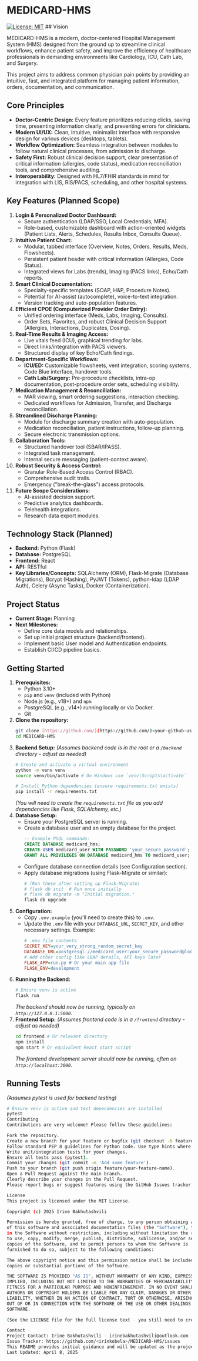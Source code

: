 # MEDICARD-HMS

[![License: MIT](https://img.shields.io/badge/License-MIT-yellow.svg)](https://opensource.org/licenses/MIT) ## Vision

MEDICARD-HMS is a modern, doctor-centered Hospital Management System (HMS) designed from the ground up to streamline clinical workflows, enhance patient safety, and improve the efficiency of healthcare professionals in demanding environments like Cardiology, ICU, Cath Lab, and Surgery.

This project aims to address common physician pain points by providing an intuitive, fast, and integrated platform for managing patient information, orders, documentation, and communication.

## Core Principles

* **Doctor-Centric Design:** Every feature prioritizes reducing clicks, saving time, presenting information clearly, and preventing errors for clinicians.
* **Modern UI/UX:** Clean, intuitive, minimalist interface with responsive design for various devices (desktops, tablets).
* **Workflow Optimization:** Seamless integration between modules to follow natural clinical processes, from admission to discharge.
* **Safety First:** Robust clinical decision support, clear presentation of critical information (allergies, code status), medication reconciliation tools, and comprehensive auditing.
* **Interoperability:** Designed with HL7/FHIR standards in mind for integration with LIS, RIS/PACS, scheduling, and other hospital systems.

## Key Features (Planned Scope)

1.  **Login & Personalized Doctor Dashboard:**
    * Secure authentication (LDAP/SSO, Local Credentials, MFA).
    * Role-based, customizable dashboard with action-oriented widgets (Patient Lists, Alerts, Schedules, Results Inbox, Consults Queue).
2.  **Intuitive Patient Chart:**
    * Modular, tabbed interface (Overview, Notes, Orders, Results, Meds, Flowsheets).
    * Persistent patient header with critical information (Allergies, Code Status).
    * Integrated views for Labs (trends), Imaging (PACS links), Echo/Cath reports.
3.  **Smart Clinical Documentation:**
    * Specialty-specific templates (SOAP, H&P, Procedure Notes).
    * Potential for AI-assist (autocomplete), voice-to-text integration.
    * Version tracking and auto-population features.
4.  **Efficient CPOE (Computerized Provider Order Entry):**
    * Unified ordering interface (Meds, Labs, Imaging, Consults).
    * Order Sets, Favorites, and robust Clinical Decision Support (Allergies, Interactions, Duplicates, Dosing).
5.  **Real-Time Results & Imaging Access:**
    * Live vitals feed (ICU), graphical trending for labs.
    * Direct links/integration with PACS viewers.
    * Structured display of key Echo/Cath findings.
6.  **Department-Specific Workflows:**
    * **ICU/ED:** Customizable flowsheets, vent integration, scoring systems, Code Blue interface, handover tools.
    * **Cath Lab/Surgery:** Pre-procedure checklists, intra-op documentation, post-procedure order sets, scheduling visibility.
7.  **Medication Management & Reconciliation:**
    * MAR viewing, smart ordering suggestions, interaction checking.
    * Dedicated workflows for Admission, Transfer, and Discharge reconciliation.
8.  **Streamlined Discharge Planning:**
    * Module for discharge summary creation with auto-population.
    * Medication reconciliation, patient instructions, follow-up planning.
    * Secure electronic transmission options.
9.  **Collaboration Tools:**
    * Structured handover tool (SBAR/IPASS).
    * Integrated task management.
    * Internal secure messaging (patient-context aware).
10. **Robust Security & Access Control:**
    * Granular Role-Based Access Control (RBAC).
    * Comprehensive audit trails.
    * Emergency ("break-the-glass") access protocols.
11. **Future Scope Considerations:**
    * AI-assisted decision support.
    * Predictive analytics dashboards.
    * Telehealth integrations.
    * Research data export modules.

## Technology Stack (Planned)

* **Backend:** Python (Flask)
* **Database:** PostgreSQL
* **Frontend:** React
* **API:** RESTful
* **Key Libraries/Concepts:** SQLAlchemy (ORM), Flask-Migrate (Database Migrations), Bcrypt (Hashing), PyJWT (Tokens), python-ldap (LDAP Auth), Celery (Async Tasks), Docker (Containerization).

## Project Status

* **Current Stage:** Planning
* **Next Milestones:**
    * Define core data models and relationships.
    * Set up initial project structure (backend/frontend).
    * Implement basic User model and Authentication endpoints.
    * Establish CI/CD pipeline basics.

## Getting Started

1.  **Prerequisites:**
    * Python 3.10+
    * `pip` and `venv` (included with Python)
    * Node.js (e.g., v18+) and `npm`
    * PostgreSQL (e.g., v14+) running locally or via Docker.
    * Git
2.  **Clone the repository:**
    ```bash
    git clone [https://github.com/](https://github.com/)<your-github-username>/MEDICARD-HMS.git
    cd MEDICARD-HMS
    ```
3.  **Backend Setup:**
    *(Assumes backend code is in the root or a `/backend` directory - adjust as needed)*
    ```bash
    # Create and activate a virtual environment
    python -m venv venv
    source venv/bin/activate # On Windows use `venv\Scripts\activate`

    # Install Python dependencies (ensure requirements.txt exists)
    pip install -r requirements.txt
    ```
    *(You will need to create the `requirements.txt` file as you add dependencies like Flask, SQLAlchemy, etc.)*
4.  **Database Setup:**
    * Ensure your PostgreSQL server is running.
    * Create a database user and an empty database for the project.
        ```sql
        -- Example PSQL commands:
        CREATE DATABASE medicard_hms;
        CREATE USER medicard_user WITH PASSWORD 'your_secure_password';
        GRANT ALL PRIVILEGES ON DATABASE medicard_hms TO medicard_user;
        ```
    * Configure database connection details (see Configuration section).
    * Apply database migrations (using Flask-Migrate or similar):
        ```bash
        # (Run these after setting up Flask-Migrate)
        # flask db init  # Run once initially
        # flask db migrate -m "Initial migration."
        flask db upgrade
        ```
5.  **Configuration:**
    * Copy `.env.example` (you'll need to create this) to `.env`.
    * Update the `.env` file with your `DATABASE_URL`, `SECRET_KEY`, and other necessary settings. Example:
        ```ini
        # .env file contents
        SECRET_KEY=your_very_strong_random_secret_key
        DATABASE_URL=postgresql://medicard_user:your_secure_password@localhost:5432/medicard_hms
        # Add other config like LDAP details, API keys later
        FLASK_APP=run.py # Or your main app file
        FLASK_ENV=development
        ```
6.  **Running the Backend:**
    ```bash
    # Ensure venv is active
    flask run
    ```
    *The backend should now be running, typically on `http://127.0.0.1:5000`.*
7.  **Frontend Setup:**
    *(Assumes frontend code is in a `/frontend` directory - adjust as needed)*
    ```bash
    cd frontend # Or relevant directory
    npm install
    npm start # Or equivalent React start script
    ```
    *The frontend development server should now be running, often on `http://localhost:3000`.*

## Running Tests

*(Assumes pytest is used for backend testing)*

```bash
# Ensure venv is active and test dependencies are installed
pytest
Contributing
Contributions are very welcome! Please follow these guidelines:

Fork the repository.
Create a new branch for your feature or bugfix (git checkout -b feature/your-feature-name).
Follow standard PEP 8 guidelines for Python code. Use type hints where appropriate.
Write unit/integration tests for your changes.
Ensure all tests pass (pytest).
Commit your changes (git commit -m 'Add some feature').
Push to your branch (git push origin feature/your-feature-name).
Open a Pull Request against the main branch.
Clearly describe your changes in the Pull Request.
Please report bugs or suggest features using the GitHub Issues tracker for this repository.

License
This project is licensed under the MIT License.

Copyright (c) 2025 Irine Bakhutashvili

Permission is hereby granted, free of charge, to any person obtaining a copy
of this software and associated documentation files (the "Software"), to deal
in the Software without restriction, including without limitation the rights
to use, copy, modify, merge, publish, distribute, sublicense, and/or sell
copies of the Software, and to permit persons to whom the Software is
furnished to do so, subject to the following conditions:

The above copyright notice and this permission notice shall be included in all
copies or substantial portions of the Software.

THE SOFTWARE IS PROVIDED "AS IS", WITHOUT WARRANTY OF ANY KIND, EXPRESS OR
IMPLIED, INCLUDING BUT NOT LIMITED TO THE WARRANTIES OF MERCHANTABILITY,
FITNESS FOR A PARTICULAR PURPOSE AND NONINFRINGEMENT. IN NO EVENT SHALL THE
AUTHORS OR COPYRIGHT HOLDERS BE LIABLE FOR ANY CLAIM, DAMAGES OR OTHER
LIABILITY, WHETHER IN AN ACTION OF CONTRACT, TORT OR OTHERWISE, ARISING FROM,
OUT OF OR IN CONNECTION WITH THE SOFTWARE OR THE USE OR OTHER DEALINGS IN THE
SOFTWARE.   

(See the LICENSE file for the full license text - you still need to create this file)

Contact
Project Contact: Irine Bakhutashvili - irinebakhutashvili@outlook.com
Issue Tracker: https://github.com/<irinkobela>/MEDICARD-HMS/issues 
This README provides initial guidance and will be updated as the project progresses.
Last Updated: April 8, 2025